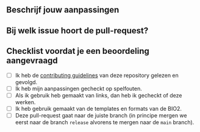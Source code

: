 ## Beschrijf jouw aanpassingen

## Bij welk issue hoort de pull-request?

## Checklist voordat je een beoordeling aangevraagd
- [ ] Ik heb de [contributing guidelines](https://github.com/MinBZK/Baseline-Informatiebeveiliging-Overheid/blob/main/CONTRIBUTING.md) van deze repository gelezen en gevolgd. 
- [ ] Ik heb mijn aanpassingen gecheckt op spelfouten.
- [ ] Als ik gebruik heb gemaakt van links, dan heb ik gecheckt of deze werken.
- [ ] Ik heb gebruik gemaakt van de templates en formats van de BIO2. 
- [ ] Deze pull-request gaat naar de juiste branch (in principe mergen we eerst naar de branch `release` alvorens te mergen naar de `main` branch).
